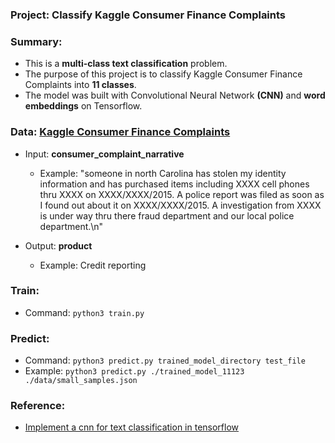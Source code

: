 ### Project: Classify Kaggle Consumer Finance Complaints

### Summary:

 - This is a **multi-class text classification** problem.
 - The purpose of this project is to classify Kaggle Consumer Finance Complaints into **11 classes**. 
 - The model was built with Convolutional Neural Network **(CNN)** and **word embeddings** on Tensorflow.

### Data: [Kaggle Consumer Finance Complaints](https://www.kaggle.com/cfpb/us-consumer-finance-complaints)

 - Input: **consumer_complaint_narrative**

    - Example: "someone in north Carolina has stolen my identity information and has purchased items including XXXX cell phones thru XXXX on XXXX/XXXX/2015. A police report was filed as soon as I found out about it on XXXX/XXXX/2015. A investigation from XXXX is under way thru there fraud department and our local police department.\n"
    
 - Output: **product**

     - Example: Credit reporting

### Train:

 - Command: ```python3 train.py```

### Predict:

 - Command: ```python3 predict.py trained_model_directory test_file```
 - Example: ```python3 predict.py ./trained_model_11123 ./data/small_samples.json```

### Reference:
 - [Implement a cnn for text classification in tensorflow](http://www.wildml.com/2015/12/implementing-a-cnn-for-text-classification-in-tensorflow/)

